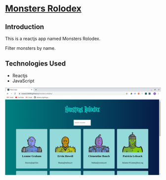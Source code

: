 # [Monsters Rolodex]( https://rizwan230698.github.io/monsters-rolodex)
## Introduction
This is a reactjs app named Monsters Rolodex.

Filter monsters by name.  


## Technologies Used
* Reactjs
* JavaScript

![alt text](./monsters.PNG)

